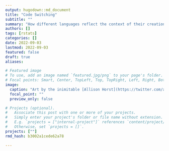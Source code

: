 ```yaml
---
output: hugodown::md_document
title: "Code Switching"
subtitle: ""
summary: "How different languages reflect the context of their creation"
authors: []
tags: [rstats]
categories: []
date: 2022-09-03
lastmod: 2022-09-03
featured: false
draft: true
aliases:

# Featured image
# To use, add an image named `featured.jpg/png` to your page's folder.
# Focal points: Smart, Center, TopLeft, Top, TopRight, Left, Right, BottomLeft, Bottom, BottomRight.
image:
  caption: "Art by the inimitable [Allison Horst](https://twitter.com/allison_horst?lang=en), as first seen in JD Long's [rstudio::conf(2019)](https://cerebralmastication.com/2019/01/18/slides-from-rstudio-conf-2019/) talk"
  focal_point: ""
  preview_only: false

# Projects (optional).
#   Associate this post with one or more of your projects.
#   Simply enter your project's folder or file name without extension.
#   E.g. `projects = ["internal-project"]` references `content/project/deep-learning/index.md`.
#   Otherwise, set `projects = []`.
projects: [""]
rmd_hash: b3002a1cede62a78

---
```




